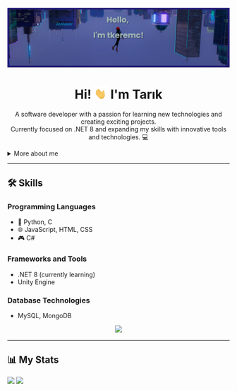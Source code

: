 ![banner](images/banner.png)


<div align="center">
  <h1>Hi! <img width="30" src="./images/waving-hand-joypixels.gif"> I'm Tarık</h1>
  <p>A software developer with a passion for learning new technologies and creating exciting projects.<br>
  Currently focused on .NET 8 and expanding my skills with innovative tools and technologies. 💻</p>
</div>


<details>
  <summary>More about me</summary>

- 🌱 **Currently Learning:** .NET 8 and diving deeper into backend development.  
- 💼 **Experience:** Python, JavaScript, Unity, C, C++, HTML, CSS.  
- 🎮 **Hobbies:** Game development and exploring innovations in the tech world.  
- 📫 **Contact Me:** [LinkedIn](https://www.linkedin.com/in/tar%C4%B1k-kerem-%C3%A7ifciba%C5%9F%C4%B1-86398030b/) | [Email](mailto:tkeremc@outlook.com)

</details>

---


## 🛠️ Skills

### **Programming Languages**
- 🐍 Python, C
- 🌐 JavaScript, HTML, CSS
- 🎮 C#

### **Frameworks and Tools**
- .NET 8 (currently learning)    
- Unity Engine  

### **Database Technologies**
- MySQL, MongoDB

<div align="center">
  <img src="https://i.giphy.com/media/v1.Y2lkPTc5MGI3NjExZmx5dmg1OGN2d3l4eG5xam52bXFha3lxM2szNmEwa2F0c25sbmN1OSZlcD12MV9pbnRlcm5hbF9naWZfYnlfaWQmY3Q9Zw/JqmupuTVZYaQX5s094/giphy.gif" width="100"/>
</div>

---

## 📊 My Stats
<!--
![tkeremc's GitHub stats](https://github-readme-stats.vercel.app/api?username=tkeremc&show_icons=true&theme=tokyonight)
[![Top Langs](https://github-readme-stats.vercel.app/api/top-langs/?username=tkeremc&theme=tokyonight)](https://github.com/anuraghazra/github-readme-stats)
-->
<a href="https://github.com/tkeremc"><img width="50%" src="https://github-readme-stats.vercel.app/api?username=tkeremc&theme=radical&title_color=ff3068?"></a>
<a href="https://github.com/tkeremc"><img width="23%" src="https://github-readme-stats.vercel.app/api/top-langs/?username=tkeremc&theme=tokyonight"></a>

